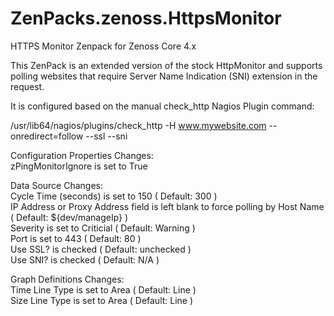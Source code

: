 # ZenPacks.zenoss.HttpsMonitor
HTTPS Monitor Zenpack for Zenoss Core 4.x

This ZenPack is an extended version of the stock HttpMonitor and supports polling websites that require Server Name Indication (SNI) extension in the request.

It is configured based on the manual check_http Nagios Plugin command:

/usr/lib64/nagios/plugins/check_http -H www.mywebsite.com --onredirect=follow --ssl --sni

Configuration Properties Changes: \
zPingMonitorIgnore is set to True 

Data Source Changes: \
Cycle Time (seconds) is set to 150 ( Default: 300 ) \
IP Address or Proxy Address field is left blank to force polling by Host Name ( Default: ${dev/manageIp} ) \
Severity is set to Criticial ( Default: Warning ) \
Port is set to 443 ( Default: 80 ) \
Use SSL? is checked ( Default: unchecked ) \
Use SNI? is checked ( Default: N/A ) 

Graph Definitions Changes: \
Time Line Type is set to Area ( Default: Line ) \
Size Line Type is set to Area ( Default: Line ) 
